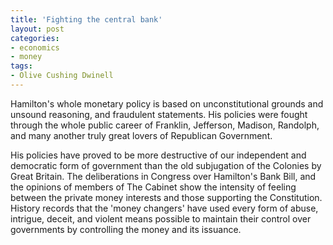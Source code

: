 ```yaml
---
title: 'Fighting the central bank'
layout: post
categories:
- economics
- money
tags:
- Olive Cushing Dwinell
---
```


Hamilton's whole monetary policy is based on unconstitutional grounds and unsound reasoning, and fraudulent statements. His policies were fought through the whole public career of Franklin, Jefferson, Madison, Randolph, and many another truly great lovers of Republican Government.  
   
His policies have proved to be more destructive of our independent and democratic form of government than the old subjugation of the Colonies by Great Britain. The deliberations in Congress over Hamilton's Bank Bill, and the opinions of members of The Cabinet show the intensity of feeling between the private money interests and those supporting the Constitution. History records that the 'money changers' have used every form of abuse, intrigue, deceit, and violent means possible to maintain their control over governments by controlling the money and its issuance.
